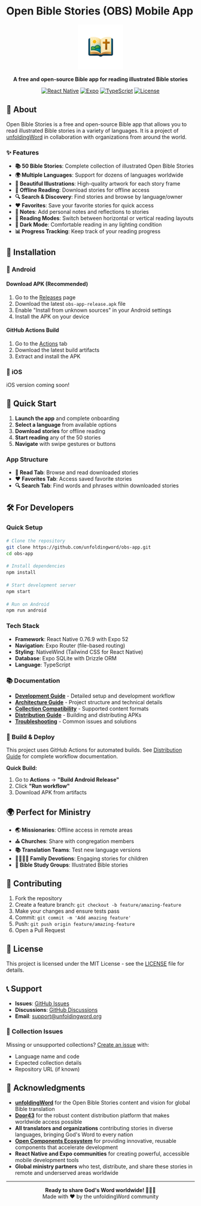 # Open Bible Stories (OBS) Mobile App

<div align="center">
  <img src="./assets/splash-icon.png" alt="OBS App Icon" width="120" height="120">

  **A free and open-source Bible app for reading illustrated Bible stories**

  [![React Native](https://img.shields.io/badge/React%20Native-0.76.9-blue.svg)](https://reactnative.dev/)
  [![Expo](https://img.shields.io/badge/Expo-~52.0.46-black.svg)](https://expo.dev/)
  [![TypeScript](https://img.shields.io/badge/TypeScript-~5.3.3-blue.svg)](https://www.typescriptlang.org/)
  [![License](https://img.shields.io/badge/License-MIT-green.svg)](LICENSE)
</div>

## 📖 About

Open Bible Stories is a free and open-source Bible app that allows you to read illustrated Bible stories in a variety of languages. It is a project of [unfoldingWord](https://unfoldingword.org/) in collaboration with organizations from around the world.

### ✨ Features

- **📚 50 Bible Stories**: Complete collection of illustrated Open Bible Stories
- **🌍 Multiple Languages**: Support for dozens of languages worldwide
- **🎨 Beautiful Illustrations**: High-quality artwork for each story frame
- **📱 Offline Reading**: Download stories for offline access
- **🔍 Search & Discovery**: Find stories and browse by language/owner
- **❤️ Favorites**: Save your favorite stories for quick access
- **📝 Notes**: Add personal notes and reflections to stories
- **📖 Reading Modes**: Switch between horizontal or vertical reading layouts
- **🌙 Dark Mode**: Comfortable reading in any lighting condition
- **📊 Progress Tracking**: Keep track of your reading progress

## 📱 Installation

### 🤖 Android

#### Download APK (Recommended)
1. Go to the [Releases](https://github.com/unfoldingword/obs-app/releases) page
2. Download the latest `obs-app-release.apk` file
3. Enable "Install from unknown sources" in your Android settings
4. Install the APK on your device

#### GitHub Actions Build
1. Go to the [Actions](https://github.com/unfoldingword/obs-app/actions) tab
2. Download the latest build artifacts
3. Extract and install the APK

### 🍎 iOS
iOS version coming soon!

## 🚀 Quick Start

1. **Launch the app** and complete onboarding
2. **Select a language** from available options
3. **Download stories** for offline reading
4. **Start reading** any of the 50 stories
5. **Navigate** with swipe gestures or buttons

### App Structure
- **📖 Read Tab**: Browse and read downloaded stories
- **❤️ Favorites Tab**: Access saved favorite stories
- **🔍 Search Tab**: Find words and phrases within downloaded stories

## 🛠️ For Developers

### Quick Setup

```bash
# Clone the repository
git clone https://github.com/unfoldingword/obs-app.git
cd obs-app

# Install dependencies
npm install

# Start development server
npm start

# Run on Android
npm run android
```

### Tech Stack
- **Framework**: React Native 0.76.9 with Expo 52
- **Navigation**: Expo Router (file-based routing)
- **Styling**: NativeWind (Tailwind CSS for React Native)
- **Database**: Expo SQLite with Drizzle ORM
- **Language**: TypeScript

### 📚 Documentation

- **[Development Guide](docs/DEVELOPMENT.md)** - Detailed setup and development workflow
- **[Architecture Guide](docs/ARCHITECTURE.md)** - Project structure and technical details
- **[Collection Compatibility](docs/COLLECTIONS.md)** - Supported content formats
- **[Distribution Guide](.github/DISTRIBUTION.md)** - Building and distributing APKs
- **[Troubleshooting](docs/TROUBLESHOOTING.md)** - Common issues and solutions

### 🚀 Build & Deploy

This project uses GitHub Actions for automated builds. See [Distribution Guide](.github/DISTRIBUTION.md) for complete workflow documentation.

**Quick Build:**
1. Go to **Actions** → **"Build Android Release"**
2. Click **"Run workflow"**
3. Download APK from artifacts

## 🌍 Perfect for Ministry

- **🌏 Missionaries**: Offline access in remote areas
- **⛪ Churches**: Share with congregation members
- **📚 Translation Teams**: Test new language versions
- **👨‍👩‍👧‍👦 Family Devotions**: Engaging stories for children
- **📖 Bible Study Groups**: Illustrated Bible stories

## 🤝 Contributing

1. Fork the repository
2. Create a feature branch: `git checkout -b feature/amazing-feature`
3. Make your changes and ensure tests pass
4. Commit: `git commit -m 'Add amazing feature'`
5. Push: `git push origin feature/amazing-feature`
6. Open a Pull Request

## 📄 License

This project is licensed under the MIT License - see the [LICENSE](LICENSE) file for details.

## 📞 Support

- **Issues**: [GitHub Issues](https://github.com/unfoldingword/obs-app/issues)
- **Discussions**: [GitHub Discussions](https://github.com/unfoldingword/obs-app/discussions)
- **Email**: support@unfoldingword.org

### 🔧 Collection Issues

Missing or unsupported collections? [Create an issue](https://github.com/unfoldingword/obs-app/issues) with:
- Language name and code
- Expected collection details
- Repository URL (if known)

## 🤝 Acknowledgments

- **[unfoldingWord](https://unfoldingword.org/)** for the Open Bible Stories content and vision for global Bible translation
- **[Door43](https://door43.org/)** for the robust content distribution platform that makes worldwide access possible
- **All translators and organizations** contributing stories in diverse languages, bringing God's Word to every nation
- **[Open Components Ecosystem](https://opencomponents.io/)** for providing innovative, reusable components that accelerate development
- **React Native and Expo communities** for creating powerful, accessible mobile development tools
- **Global ministry partners** who test, distribute, and share these stories in remote and underserved areas worldwide

---

<div align="center">
  <strong>Ready to share God's Word worldwide! 📱📖✨</strong><br/>
  Made with ❤️ by the unfoldingWord community
</div>
